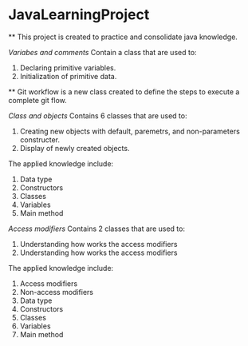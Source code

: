 # JavaLearningProject

** This project is created to practice and consolidate java knowledge.

*Variabes and comments*
Contain a class that are used to:

1. Declaring primitive variables.
2. Initialization of primitive data.

** Git workflow is a new class created to define the steps to execute a complete git flow.

*Class and objects*
Contains 6 classes that are used to:

1. Creating new objects with default, paremetrs, and non-parameters constructer.
2. Display of newly created objects.

The applied knowledge include:

1. Data type
2. Constructors
3. Classes
4. Variables
5. Main method

*Access modifiers*
Contains 2 classes that are used to:

1. Understanding how works the access modifiers
2. Understanding how works the access modifiers

The applied knowledge include:

1. Access modifiers
2. Non-access modifiers
3. Data type
4. Constructors
5. Classes
6. Variables
7. Main method